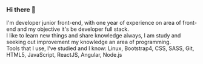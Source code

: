 ### Hi there 👋
I'm developer junior front-end, with one year of experience on area of front-end and my objective it's be developer full stack.
<br />
I like to learn new things and share knowledge always, I am study and seeking out improvement my knowledge an area of programming. 
<br />
Tools that I use, I’ve studied and I know: Linux, Bootstrap4, CSS, SASS, Git, HTML5, JavaScript, ReactJS, Angular, Node.js

<!--
**camposyuri/camposyuri** is a ✨ _special_ ✨ repository because its `README.md` (this file) appears on your GitHub profile.

Here are some ideas to get you started:

- 🌱 I’m currently learning ...
- 👯 I’m looking to collaborate on ...
- 🔭 I’m currently working on ...
- 🤔 I’m looking for help with ...
- 💬 Ask me about ...
- 📫 How to reach me: ...
- 😄 Pronouns: ...
- ⚡ Fun fact: ...
-->
